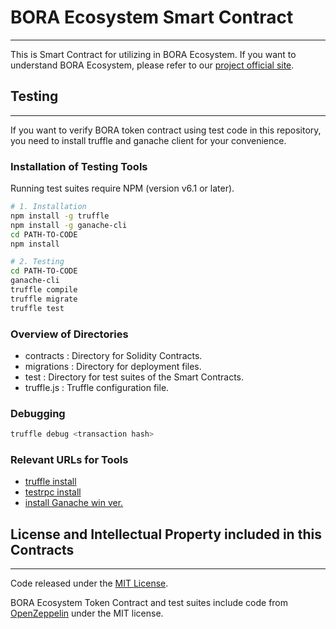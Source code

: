 # BORA Ecosystem Smart Contract

---

This is Smart Contract for utilizing in BORA Ecosystem. If you want to understand BORA Ecosystem, please refer to our [project official site](https://www.boraecosystem.com).

## Testing

---

If you want to verify BORA token contract using test code in this repository, you need to install truffle and ganache client for your convenience.

### Installation of Testing Tools

Running test suites require NPM (version v6.1 or later).

  
```sh
# 1. Installation
npm install -g truffle
npm install -g ganache-cli
cd PATH-TO-CODE
npm install
```

```sh
# 2. Testing
cd PATH-TO-CODE
ganache-cli
truffle compile
truffle migrate
truffle test
```


### Overview of Directories

* contracts  : Directory for Solidity Contracts.
* migrations : Directory for deployment files.
* test : Directory for test suites of the Smart Contracts.
* truffle.js : Truffle configuration file.


### Debugging

```sh
truffle debug <transaction hash>
```


### Relevant URLs for Tools

- [truffle install](http://truffleframework.com/docs/getting_started/installation)
- [testrpc install](https://www.npmjs.com/package/ganache-cli)
- [install Ganache win ver.](http://truffleframework.com/ganache/)



## License and Intellectual Property included in this Contracts

---

Code released under the [MIT License](https//github.com/boraecosystem/bora-token-contract/LICENSE).

BORA Ecosystem Token Contract and test suites include code from [OpenZeppelin](https://github.com/OpenZeppelin/openzeppelin-solidity) under the MIT license.

